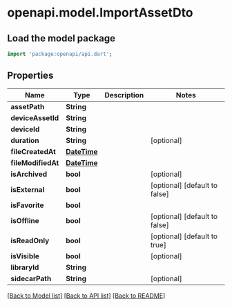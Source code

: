 # openapi.model.ImportAssetDto

## Load the model package
```dart
import 'package:openapi/api.dart';
```

## Properties
Name | Type | Description | Notes
------------ | ------------- | ------------- | -------------
**assetPath** | **String** |  | 
**deviceAssetId** | **String** |  | 
**deviceId** | **String** |  | 
**duration** | **String** |  | [optional] 
**fileCreatedAt** | [**DateTime**](DateTime.md) |  | 
**fileModifiedAt** | [**DateTime**](DateTime.md) |  | 
**isArchived** | **bool** |  | [optional] 
**isExternal** | **bool** |  | [optional] [default to false]
**isFavorite** | **bool** |  | 
**isOffline** | **bool** |  | [optional] [default to false]
**isReadOnly** | **bool** |  | [optional] [default to true]
**isVisible** | **bool** |  | [optional] 
**libraryId** | **String** |  | 
**sidecarPath** | **String** |  | [optional] 

[[Back to Model list]](../README.md#documentation-for-models) [[Back to API list]](../README.md#documentation-for-api-endpoints) [[Back to README]](../README.md)


